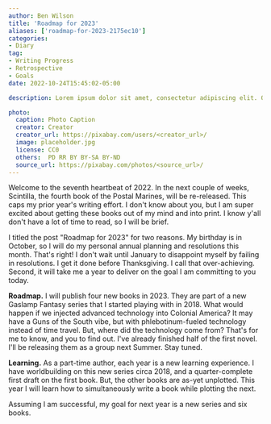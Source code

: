 ```yaml
---
author: Ben Wilson
title: 'Roadmap for 2023'
aliases: ['roadmap-for-2023-2175ec10']
categories:
- Diary
tag:
- Writing Progress
- Retrospective
- Goals
date: 2022-10-24T15:45:02-05:00

description: Lorem ipsum dolor sit amet, consectetur adipiscing elit. Quisque sit amet venenatis dolor. Suspendisse eu justo elit. Cras lacinia turpis nulla, nec lobortis sem varius eu. Sed viverra turpis malesuada est aliquet, ac laoreet Leo convallis. Vivamus pretium aliquam finibus. Mauris dictum, eros eu malesuada imperdiet, nisl mauris scelerisque diam, nec fringilla nisl libero in nulla. Mauris eget massa lacinia sapien faucibus consequat.

photo:
  caption: Photo Caption
  creator: Creator
  creator_url: https://pixabay.com/users/<creator_url>/
  image: placeholder.jpg
  license: CC0
  others:  PD RR BY BY-SA BY-ND
  source_url: https://pixabay.com/photos/<source_url>/
---
```


Welcome to the seventh heartbeat of 2022. In the next couple of weeks, Scintilla, the fourth book of the Postal Marines, will be re-released. This caps my prior year's writing effort. I don't know about you, but I am super excited about getting these books out of my mind and into print. I know y'all don't have a lot of time to read, so I will be brief.

I titled the post "Roadmap for 2023" for two reasons. My birthday is in October, so I will do my personal annual planning and resolutions this month. That's right! I don't wait until January to disappoint myself by failing in resolutions. I get it done before Thanksgiving. I call that over-achieving. Second, it will take me a year to deliver on the goal I am committing to you today.

**Roadmap.** I will publish four new books in 2023. They are part of a new Gaslamp Fantasy series that I started playing with in 2018. What would happen if we injected advanced technology into Colonial America? It may have a Guns of the South vibe, but with phlebotinum-fueled technology instead of time travel. But, where did the technology come from? That's for me to know, and you to find out. I've already finished half of the first novel. I'll be releasing them as a group next Summer. Stay tuned.

**Learning.** As a part-time author, each year is a new learning experience. I have worldbuilding on this new series circa 2018, and a quarter-complete first draft on the first book. But, the other books are as-yet unplotted. This year I will learn how to simultaneously write a book while plotting the next.

Assuming I am successful, my goal for next year is a new series and six books.
